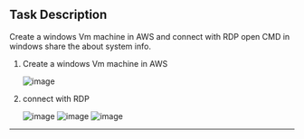 ## Task Description

Create a windows Vm machine in AWS and connect with RDP open CMD in windows share the about system info.

1. Create a windows Vm machine in AWS

   ![image](https://github.com/user-attachments/assets/2cb8680f-5cc5-42a0-b24d-dabd3dea595a)

2. connect with RDP

   ![image](https://github.com/user-attachments/assets/49779cbe-9cc9-41de-af9d-b03530dbae1c)
   ![image](https://github.com/user-attachments/assets/de74f454-3dd6-4499-9244-e2292db7bd01)
   ![image](https://github.com/user-attachments/assets/263aa743-31ca-4b29-96df-c105af31413a)

___

